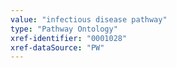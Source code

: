 ```yaml
---
value: "infectious disease pathway"
type: "Pathway Ontology"
xref-identifier: "0001028"
xref-dataSource: "PW"
---
```

